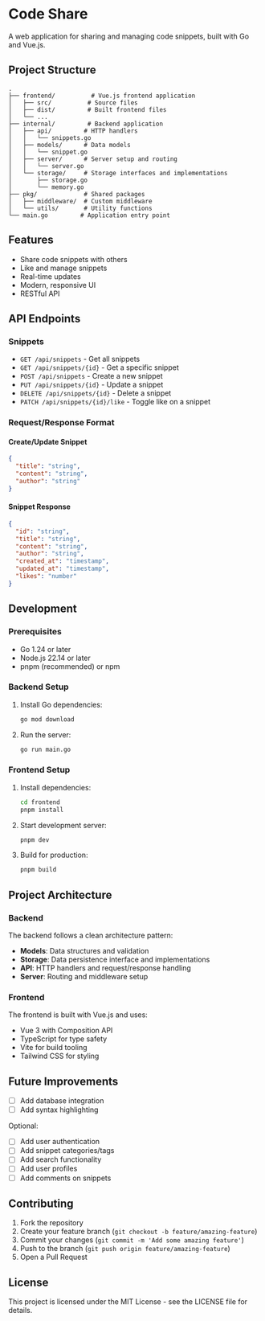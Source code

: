# Code Share

A web application for sharing and managing code snippets, built with Go and Vue.js.

## Project Structure

```
.
├── frontend/          # Vue.js frontend application
│   ├── src/          # Source files
│   ├── dist/         # Built frontend files
│   └── ...
├── internal/         # Backend application
│   ├── api/         # HTTP handlers
│   │   └── snippets.go
│   ├── models/      # Data models
│   │   └── snippet.go
│   ├── server/      # Server setup and routing
│   │   └── server.go
│   └── storage/     # Storage interfaces and implementations
│       ├── storage.go
│       └── memory.go
├── pkg/             # Shared packages
│   ├── middleware/  # Custom middleware
│   └── utils/       # Utility functions
└── main.go         # Application entry point
```

## Features

- Share code snippets with others
- Like and manage snippets
- Real-time updates
- Modern, responsive UI
- RESTful API

## API Endpoints

### Snippets

- `GET /api/snippets` - Get all snippets
- `GET /api/snippets/{id}` - Get a specific snippet
- `POST /api/snippets` - Create a new snippet
- `PUT /api/snippets/{id}` - Update a snippet
- `DELETE /api/snippets/{id}` - Delete a snippet
- `PATCH /api/snippets/{id}/like` - Toggle like on a snippet

### Request/Response Format

#### Create/Update Snippet

```json
{
  "title": "string",
  "content": "string",
  "author": "string"
}
```

#### Snippet Response

```json
{
  "id": "string",
  "title": "string",
  "content": "string",
  "author": "string",
  "created_at": "timestamp",
  "updated_at": "timestamp",
  "likes": "number"
}
```

## Development

### Prerequisites

- Go 1.24 or later
- Node.js 22.14 or later
- pnpm (recommended) or npm

### Backend Setup

1. Install Go dependencies:

   ```bash
   go mod download
   ```

2. Run the server:
   ```bash
   go run main.go
   ```

### Frontend Setup

1. Install dependencies:

   ```bash
   cd frontend
   pnpm install
   ```

2. Start development server:

   ```bash
   pnpm dev
   ```

3. Build for production:
   ```bash
   pnpm build
   ```

## Project Architecture

### Backend

The backend follows a clean architecture pattern:

- **Models**: Data structures and validation
- **Storage**: Data persistence interface and implementations
- **API**: HTTP handlers and request/response handling
- **Server**: Routing and middleware setup

### Frontend

The frontend is built with Vue.js and uses:

- Vue 3 with Composition API
- TypeScript for type safety
- Vite for build tooling
- Tailwind CSS for styling

## Future Improvements

- [ ] Add database integration
- [ ] Add syntax highlighting

Optional:

- [ ] Add user authentication
- [ ] Add snippet categories/tags
- [ ] Add search functionality
- [ ] Add user profiles
- [ ] Add comments on snippets

## Contributing

1. Fork the repository
2. Create your feature branch (`git checkout -b feature/amazing-feature`)
3. Commit your changes (`git commit -m 'Add some amazing feature'`)
4. Push to the branch (`git push origin feature/amazing-feature`)
5. Open a Pull Request

## License

This project is licensed under the MIT License - see the LICENSE file for details.
